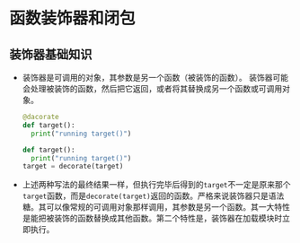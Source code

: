 # 函数装饰器和闭包

## 装饰器基础知识

-   装饰器是可调用的对象，其参数是另一个函数（被装饰的函数）。 装饰器可能会处理被装饰的函数，然后把它返回，或者将其替换成另一个函数或可调用对象。

    ```python
    @dacorate
    def target():
      print("running target()")
    ```

    ```python
    def target():
      print("running target()")
    target = decorate(target)
    ```

-   上述两种写法的最终结果一样，但执行完毕后得到的`target`不一定是原来那个`target`函数，而是`decorate(target)`返回的函数。严格来说装饰器只是语法糖。其可以像常规的可调用对象那样调用，其参数是另一个函数。其一大特性是能把被装饰的函数替换成其他函数。第二个特性是，装饰器在加载模块时立即执行。